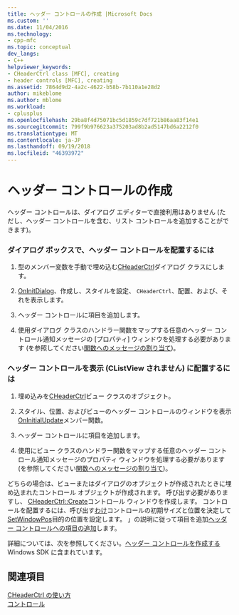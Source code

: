 ```yaml
---
title: ヘッダー コントロールの作成 |Microsoft Docs
ms.custom: ''
ms.date: 11/04/2016
ms.technology:
- cpp-mfc
ms.topic: conceptual
dev_langs:
- C++
helpviewer_keywords:
- CHeaderCtrl class [MFC], creating
- header controls [MFC], creating
ms.assetid: 7864d9d2-4a2c-4622-b58b-7b110a1e28d2
author: mikeblome
ms.author: mblome
ms.workload:
- cplusplus
ms.openlocfilehash: 29ba8f4d75071bc5d1859c7df721b86aa83f14e1
ms.sourcegitcommit: 799f9b976623a375203ad8b2ad5147bd6a2212f0
ms.translationtype: MT
ms.contentlocale: ja-JP
ms.lasthandoff: 09/19/2018
ms.locfileid: "46393972"
---
```

# <a name="creating-the-header-control"></a>ヘッダー コントロールの作成

ヘッダー コントロールは、ダイアログ エディターで直接利用はありません (ただし、ヘッダー コントロールを含む、リスト コントロールを追加することができます)。

### <a name="to-put-a-header-control-in-a-dialog-box"></a>ダイアログ ボックスで、ヘッダー コントロールを配置するには

1. 型のメンバー変数を手動で埋め込む[CHeaderCtrl](../mfc/reference/cheaderctrl-class.md)ダイアログ クラスにします。

1. [OnInitDialog](../mfc/reference/cdialog-class.md#oninitdialog)、作成し、スタイルを設定、 `CHeaderCtrl`、配置、および、それを表示します。

1. ヘッダー コントロールに項目を追加します。

1. 使用ダイアログ クラスのハンドラー関数をマップする任意のヘッダー コントロール通知メッセージの [プロパティ] ウィンドウを処理する必要があります (を参照してください[関数へのメッセージの割り当て](../mfc/reference/mapping-messages-to-functions.md))。

### <a name="to-put-a-header-control-in-a-view-not-a-clistview"></a>ヘッダー コントロールを表示 (CListView されません) に配置するには

1. 埋め込みを[CHeaderCtrl](../mfc/reference/cheaderctrl-class.md)ビュー クラスのオブジェクト。

1. スタイル、位置、およびビューのヘッダー コントロールのウィンドウを表示[OnInitialUpdate](../mfc/reference/cview-class.md#oninitialupdate)メンバー関数。

1. ヘッダー コントロールに項目を追加します。

1. 使用にビュー クラスのハンドラー関数をマップする任意のヘッダー コントロール通知メッセージのプロパティ ウィンドウを処理する必要があります (を参照してください[関数へのメッセージの割り当て](../mfc/reference/mapping-messages-to-functions.md))。

どちらの場合は、ビューまたはダイアログのオブジェクトが作成されたときに埋め込まれたコントロール オブジェクトが作成されます。 呼び出す必要がありますし、 [CHeaderCtrl::Create](../mfc/reference/cheaderctrl-class.md#create)コントロール ウィンドウを作成します。 コントロールを配置するには、呼び出す[わけ](../mfc/reference/cheaderctrl-class.md#layout)コントロールの初期サイズと位置を決定して[SetWindowPos](../mfc/reference/cwnd-class.md#setwindowpos)目的の位置を設定します。 」の説明に従って項目を追加[ヘッダー コントロールへの項目の追加](../mfc/adding-items-to-the-header-control.md)します。

詳細については、次を参照してください。[ヘッダー コントロールを作成する](/windows/desktop/Controls/header-controls)Windows SDK に含まれています。

## <a name="see-also"></a>関連項目

[CHeaderCtrl の使い方](../mfc/using-cheaderctrl.md)<br/>
[コントロール](../mfc/controls-mfc.md)

